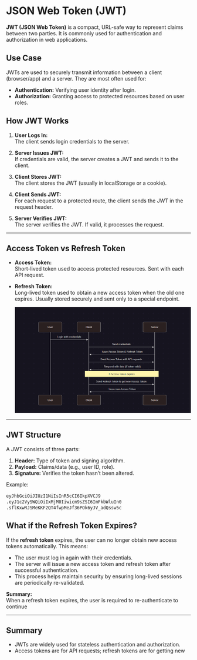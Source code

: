 # JSON Web Token (JWT)

**JWT (JSON Web Token)** is a compact, URL-safe way to represent claims between two parties. It is commonly used for authentication and authorization in web applications.

## Use Case

JWTs are used to securely transmit information between a client (browser/app) and a server. They are most often used for:
- **Authentication:** Verifying user identity after login.
- **Authorization:** Granting access to protected resources based on user roles.

## How JWT Works

1. **User Logs In:**  
   The client sends login credentials to the server.

2. **Server Issues JWT:**  
   If credentials are valid, the server creates a JWT and sends it to the client.

3. **Client Stores JWT:**  
   The client stores the JWT (usually in localStorage or a cookie).

4. **Client Sends JWT:**  
   For each request to a protected route, the client sends the JWT in the request header.

5. **Server Verifies JWT:**  
   The server verifies the JWT. If valid, it processes the request.

---

## Access Token vs Refresh Token

- **Access Token:**  
  Short-lived token used to access protected resources. Sent with each API request.
- **Refresh Token:**  
  Long-lived token used to obtain a new access token when the old one expires. Usually stored securely and sent only to a special endpoint.

  ![alt text](image.png)


---

## JWT Structure

A JWT consists of three parts:
1. **Header:** Type of token and signing algorithm.
2. **Payload:** Claims/data (e.g., user ID, role).
3. **Signature:** Verifies the token hasn’t been altered.

Example:
```
eyJhbGciOiJIUzI1NiIsInR5cCI6IkpXVCJ9
.eyJ1c2VySWQiOiIxMjM0Iiwicm9sZSI6ImFkbWluIn0
.sflKxwRJSMeKKF2QT4fwpMeJf36POk6yJV_adQssw5c
```

## What if the Refresh Token Expires?

If the **refresh token** expires, the user can no longer obtain new access tokens automatically. This means:

- The user must log in again with their credentials.
- The server will issue a new access token and refresh token after successful authentication.
- This process helps maintain security by ensuring long-lived sessions are periodically re-validated.

**Summary:**  
When a refresh token expires, the user is required to re-authenticate to continue

---

## Summary

- JWTs are widely used for stateless authentication and authorization.
- Access tokens are for API requests; refresh tokens are for getting new